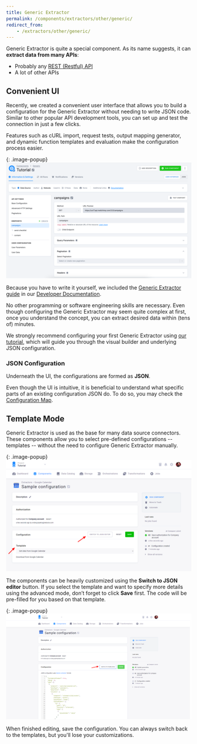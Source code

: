 ```yaml
---
title: Generic Extractor
permalink: /components/extractors/other/generic/
redirect_from:
    - /extractors/other/generic/
---
```


Generic Extractor is quite a special component. As its name suggests, it can **extract data from many APIs**:

- Probably any [REST (Restful) API](https://en.wikipedia.org/wiki/Representational_state_transfer) 
- A lot of other APIs

## Convenient UI

Recently, we created a convenient user interface that allows you to build a configuration for the Generic Extractor without needing to write JSON code. 
Similar to other popular API development tools, you can set up and test the connection in just a few clicks.

Features such as cURL import, request tests, output mapping generator, and dynamic function templates and evaluation make the configuration process easier. 

{: .image-popup}
![Generic Extractor - UI](/components/extractors/other/generic/ui.png)

Because you have to write it yourself, we included the
[Generic Extractor guide](https://developers.keboola.com/extend/generic-extractor/) in our [Developer 
Documentation](https://developers.keboola.com/extend/). 

No other programming or software engineering skills are necessary. Even though configuring the Generic Extractor may seem quite 
complex at first, once you understand the concept, you can extract desired data within (tens of) minutes. 

We strongly recommend configuring your first Generic Extractor using [our 
tutorial](https://developers.keboola.com/extend/generic-extractor/tutorial/), which will guide you through the visual builder and underlying JSON configuration.


### JSON Configuration

Underneath the UI, the configurations are formed as **JSON**.

Even though the UI is intuitive, it is beneficial to understand what specific parts of an existing configuration JSON do. To do so, you may check the 
[Configuration Map](https://developers.keboola.com/extend/generic-extractor/map/).

## Template Mode
Generic Extractor is used as the base for many data source connectors. These components allow you to select pre-defined configurations 
-- templates -- without the need to configure Generic Extractor manually.

{: .image-popup}
![Generic Extractor - template](/components/extractors/other/generic/generic-1.png)

The components can be heavily customized using the **Switch to JSON editor** button.
If you select the template and want to specify more details using the advanced mode, don’t forget to click **Save** first. 
The code will be pre-filled for you based on that template.

{: .image-popup}
![Generic Extractor - template](/components/extractors/other/generic/generic-2.png)

When finished editing, save the configuration. You can always switch back to the templates, but you'll lose your customizations.
